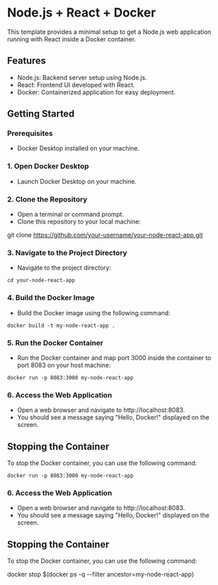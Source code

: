 # Node.js + React + Docker

This template provides a minimal setup to get a Node.js web application running with React inside a Docker container.

## Features

- Node.js: Backend server setup using Node.js.
- React: Frontend UI developed with React.
- Docker: Containerized application for easy deployment.

## Getting Started

### Prerequisites

- Docker Desktop installed on your machine.

### 1. Open Docker Desktop

- Launch Docker Desktop on your machine.

### 2. Clone the Repository

- Open a terminal or command prompt.
- Clone this repository to your local machine:

git clone https://github.com/your-username/your-node-react-app.git


### 3. Navigate to the Project Directory

- Navigate to the project directory:

```cd your-node-react-app```


### 4. Build the Docker Image

- Build the Docker image using the following command:

```docker build -t my-node-react-app .```


### 5. Run the Docker Container

- Run the Docker container and map port 3000 inside the container to port 8083 on your host machine:

```docker run -p 8083:3000 my-node-react-app```


### 6. Access the Web Application

- Open a web browser and navigate to http://localhost:8083.
- You should see a message saying "Hello, Docker!" displayed on the screen.

## Stopping the Container

To stop the Docker container, you can use the following command:

```docker run -p 8083:3000 my-node-react-app```


### 6. Access the Web Application

- Open a web browser and navigate to http://localhost:8083.
- You should see a message saying "Hello, Docker!" displayed on the screen.

## Stopping the Container

To stop the Docker container, you can use the following command:

docker stop $(docker ps -q --filter ancestor=my-node-react-app)

